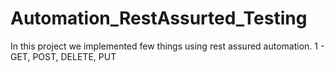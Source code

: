 # Automation_RestAssurted_Testing

In this project we implemented few things using rest assured automation.
1 - GET, POST, DELETE, PUT
